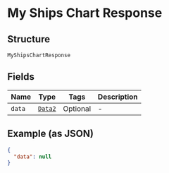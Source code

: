 
# My Ships Chart Response

## Structure

`MyShipsChartResponse`

## Fields

| Name | Type | Tags | Description |
|  --- | --- | --- | --- |
| `data` | [`Data2`](../../doc/models/data-2.md) | Optional | - |

## Example (as JSON)

```json
{
  "data": null
}
```

